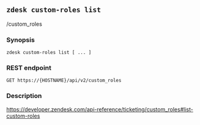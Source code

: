 ## `zdesk custom-roles list`

/custom_roles

### Synopsis

    zdesk custom-roles list [ ... ]

### REST endpoint

    GET https://{HOSTNAME}/api/v2/custom_roles

### Description

https://developer.zendesk.com/api-reference/ticketing/custom_roles#list-custom-roles

